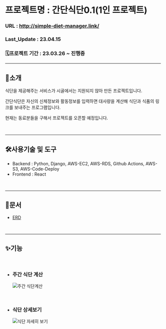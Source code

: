 # 프로젝트명 : 간단식단0.1(1인 프로젝트)

### URL : http://simple-diet-manager.link/
### Last_Update : 23.04.15
### 🗓프로젝트 기간 : 23.03.26 ~ 진행중
---

## 🍱소개

식단을 제공해주는 서비스가 시골에서는 지원되지 않아 만든 프로젝트입니다.  

간단식단은 자신의 신체정보와 활동정보를 입력하면 대사량을 계산해 식단과 식품의 링크를 보내주는 프로그램입니다.

현재는 동료분들을 구해서 프로젝트를 오픈할 예정입니다.

<br>

---

## 🛠사용기술 및 도구
- Backend : Python, Django, AWS-EC2, AWS-RDS, Github Actions, AWS-S3, AWS-Code-Deploy
- Frontend : React

<br />

---

## 📕문서

- [ERD](https://www.erdcloud.com/d/GmfhrsMQXPcgXhcai)


<br />

---

## ✨기능
<br />

- ### 주간 식단 계산

    ![주간 식단계산]()
<br />

- ### 식단 상세보기

    ![식단 자세히 보기]()

